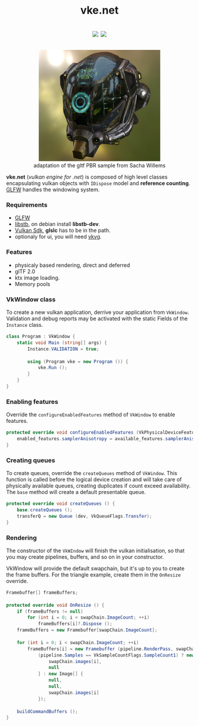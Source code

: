 <h1 align="center">
vke.net 
  <br>  
<p align="center">
  <a href="https://www.nuget.org/packages/vke"><img src="https://buildstats.info/nuget/vke"></a>
  <a href="https://www.paypal.me/GrandTetraSoftware">
    <img src="https://img.shields.io/badge/Donate-PayPal-green.svg">
  </a>
</p>
</h1>

<p align="center">
  <a href="https://github.com/jpbruyere/vke.net/blob/master/samples/pbr/screenshot.png">
    <kbd><img src="https://raw.githubusercontent.com/jpbruyere/vke.net/master/samples/pbr/screenshot.png" height="300"></kbd>
  </a>
   <br>adaptation of the gltf PBR sample from Sacha Willems</br>
</p>

**vke.net** (_vulkan engine for .net_) is composed of high level classes encapsulating vulkan objects with `IDispose` model and **reference counting**. [GLFW](https://www.glfw.org/)  handles the windowing system.

### Requirements
- [GLFW](https://www.glfw.org/)
- [libstb](https://github.com/nothings/stb), on debian install **libstb-dev**.
- [Vulkan Sdk](https://www.lunarg.com/vulkan-sdk/), **glslc** has to be in the path.
- optionaly for ui, you will need [vkvg](https://github.com/jpbruyere/vkvg).

### Features

- physicaly based rendering, direct and deferred
- glTF 2.0
- ktx image loading.
- Memory pools

### VkWindow class

To create a new vulkan application, derrive your application from `VkWindow`. Validation and
debug reports may be activated with the static Fields of the `Instance` class.

```csharp
class Program : VkWindow {
	static void Main (string[] args) {
		Instance.VALIDATION = true;
		
		using (Program vke = new Program ()) {
			vke.Run ();
		}
	}
}
```

### Enabling features

Override the `configureEnabledFeatures` method of `VkWindow` to enable features.
```csharp
protected override void configureEnabledFeatures (VkPhysicalDeviceFeatures available_features, ref VkPhysicalDeviceFeatures enabled_features) {
	enabled_features.samplerAnisotropy = available_features.samplerAnisotropy;
}
```
### Creating queues

To create queues, override the `createQueues` method of `VkWindow`. This function is called before the logical device creation and will take care of physically available queues, creating duplicates if count exceed availability. The `base` method will create a default presentable queue.

```csharp
protected override void createQueues () {
	base.createQueues ();
	transferQ = new Queue (dev, VkQueueFlags.Transfer);
}
```
### Rendering

The constructor of the `VkWIndow` will finish the vulkan initialisation, so that you may create pipelines, buffers, and so on in your constructor.

VkWindow will provide the default swapchain, but it's up to you to create the frame buffers. For the triangle example, create them in the `OnResize` override.
```csharp
Framebuffer[] frameBuffers;

protected override void OnResize () {
	if (frameBuffers != null)
		for (int i = 0; i < swapChain.ImageCount; ++i)
			frameBuffers[i]?.Dispose ();
	frameBuffers = new Framebuffer[swapChain.ImageCount];

	for (int i = 0; i < swapChain.ImageCount; ++i) 
		frameBuffers[i] = new Framebuffer (pipeline.RenderPass, swapChain.Width, swapChain.Height,
			(pipeline.Samples == VkSampleCountFlags.SampleCount1) ? new Image[] {
				swapChain.images[i],
				null
			} : new Image[] {
				null,
				null,
				swapChain.images[i]
			});

	buildCommandBuffers ();
}
```

